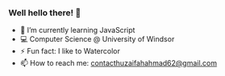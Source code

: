 ### Well hello there! 👋


- 🌱 I’m currently learning JavaScript
- 💻 Computer Science @ University of Windsor
- ⚡ Fun fact: I like to Watercolor
- 📫 How to reach me: contacthuzaifahahmad62@gmail.com

